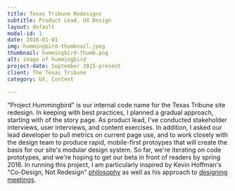 ```yaml
---
title: Texas Tribune Redesigns
subtitle: Product Lead, UX Design
layout: default
modal-id: 1
date: 2016-01-01
img: hummingbird-thumbnail.jpeg
thumbnail: hummingbird-thumb.png
alt: image of hummingbird
project-date: September 2015-present
client: The Texas Tribune
category: UX, Content

---
```


"Project Hummingbird" is our internal code name for the Texas Tribune site redesign. In keeping with best practices, I planned a gradual approach, starting with of the story page. As product lead, I've conducted stakeholder interviews, user interviews, and content exercises. In addition, I asked our lead developer to pull metrics on current page use, and to work closely with the design team to produce rapid, mobile-first protoypes that will create the basis for our site's modular design system. So far, we're iterating on code prototypes, and we're hoping to get our beta in front of readers by spring 2016. In running this project, I am particularly inspired by Kevin Hoffman's "Co-Design, Not Redesign" [philosophy](https://vimeo.com/131476603) as well as his approach to  [designing meetings](https://www.uie.com/brainsparks/2012/12/14/kevin-hoffman-designing-stellar-meetings/).
